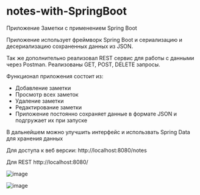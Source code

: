 # notes-with-SpringBoot
Приложение Заметки с применением Spring Boot

Приложение использует фреймворк Spring Boot и сериализацию и десериализацию сохраненных данных из JSON.

Так же дополнительно реализовал REST сервис для работы с данными через Postman.
Реализованы GET, POST, DELETE запросы.

Функционал приложения состоит из:

- Добавление заметки
- Просмотр всех заметок
- Удаление заметки
- Редактирование заметки
- Приложение постоянно сохраняет данные в формате JSON и подгружает их при запуске 

В дальнейшем можно улучшить интерфейс и использвать Spring Data для хранения данных

Для доступа к веб версии: http://localhost:8080/notes

Для REST http://localhost:8080/

![image](https://user-images.githubusercontent.com/92898813/222927579-062b2a86-8c37-46c2-bf13-dc75744d3007.png)

![image](https://user-images.githubusercontent.com/92898813/222927553-da710407-bc85-4d88-9778-96bc331bcbde.png)
